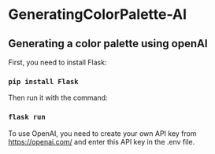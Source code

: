 # GeneratingColorPalette-AI

## Generating a color palette using openAI

First, you need to install Flask:

### `pip install Flask`

Then run it with the command:

### `flask run`

To use OpenAI, you need to create your own API key from https://openai.com/ and enter this API key in the .env file.
